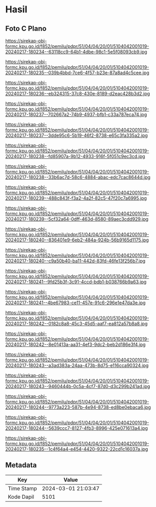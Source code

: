 # Hasil

## Foto C Plano

https://sirekap-obj-formc.kpu.go.id/f852/pemilu/pdpr/51/04/04/20/01/5104042001019-20240217-180234--63118cc9-64b1-4dbe-98c1-5e5f08093cb9.jpg

https://sirekap-obj-formc.kpu.go.id/f852/pemilu/pdpr/51/04/04/20/01/5104042001019-20240217-180235--039b4bbd-7ce6-4f57-b23e-87a8ad4c5cee.jpg

https://sirekap-obj-formc.kpu.go.id/f852/pemilu/pdpr/51/04/04/20/01/5104042001019-20240217-180236--eb324315-37c8-430e-8189-d2eac428b3d2.jpg

https://sirekap-obj-formc.kpu.go.id/f852/pemilu/pdpr/51/04/04/20/01/5104042001019-20240217-180237--702667a2-74b9-4937-bfb1-c33a787eca74.jpg

https://sirekap-obj-formc.kpu.go.id/f852/pemilu/pdpr/51/04/04/20/01/5104042001019-20240217-180237--3dde95c6-5b19-46f2-8738-e65c3fa335a2.jpg

https://sirekap-obj-formc.kpu.go.id/f852/pemilu/pdpr/51/04/04/20/01/5104042001019-20240217-180238--fd85907a-9b12-4933-916f-5f051c9ec3cd.jpg

https://sirekap-obj-formc.kpu.go.id/f852/pemilu/pdpr/51/04/04/20/01/5104042001019-20240217-180238--33b6ac7d-58c6-4884-abac-edc7cac8644d.jpg

https://sirekap-obj-formc.kpu.go.id/f852/pemilu/pdpr/51/04/04/20/01/5104042001019-20240217-180239--488c843f-f3a2-4a2f-82c5-47f20c7a6995.jpg

https://sirekap-obj-formc.kpu.go.id/f852/pemilu/pdpr/51/04/04/20/01/5104042001019-20240217-180239--5cf32a64-0dff-463d-8580-89aec3cdd929.jpg

https://sirekap-obj-formc.kpu.go.id/f852/pemilu/pdpr/51/04/04/20/01/5104042001019-20240217-180240--836401e9-6eb2-484a-924b-56b9165d1175.jpg

https://sirekap-obj-formc.kpu.go.id/f852/pemilu/pdpr/51/04/04/20/01/5104042001019-20240217-180240--c9a50b40-ba11-442d-83fd-46fe13f256b7.jpg

https://sirekap-obj-formc.kpu.go.id/f852/pemilu/pdpr/51/04/04/20/01/5104042001019-20240217-180241--9fd25b3f-3c91-4ccd-bdb1-b038766b9a63.jpg

https://sirekap-obj-formc.kpu.go.id/f852/pemilu/pdpr/51/04/04/20/01/5104042001019-20240217-180241--4be67983-ce11-457e-91c6-296e1e47da3e.jpg

https://sirekap-obj-formc.kpu.go.id/f852/pemilu/pdpr/51/04/04/20/01/5104042001019-20240217-180242--0182c8a8-45c3-45d5-aaf7-ea812a57b8a8.jpg

https://sirekap-obj-formc.kpu.go.id/f852/pemilu/pdpr/51/04/04/20/01/5104042001019-20240217-180242--8e01413a-aa31-4ef3-9dc2-beb2d186e3f4.jpg

https://sirekap-obj-formc.kpu.go.id/f852/pemilu/pdpr/51/04/04/20/01/5104042001019-20240217-180243--a3ad383a-24aa-473b-8d75-e116cca90324.jpg

https://sirekap-obj-formc.kpu.go.id/f852/pemilu/pdpr/51/04/04/20/01/5104042001019-20240217-180243--9460444b-0c5a-4cf7-87d0-d3c299b241ad.jpg

https://sirekap-obj-formc.kpu.go.id/f852/pemilu/pdpr/51/04/04/20/01/5104042001019-20240217-180244--9773a223-587b-4e94-8738-ed8be0ebaca6.jpg

https://sirekap-obj-formc.kpu.go.id/f852/pemilu/pdpr/51/04/04/20/01/5104042001019-20240217-180244--5639ccc7-8127-4fb3-8996-425e071613a4.jpg

https://sirekap-obj-formc.kpu.go.id/f852/pemilu/pdpr/51/04/04/20/01/5104042001019-20240217-180235--1c4f64a4-e454-4420-9322-22cd1c16037a.jpg


## Metadata

| Key        | Value               |
| ---------- | ------------------- |
| Time Stamp | 2024-03-01 21:03:47 |
| Kode Dapil | 5101                |



